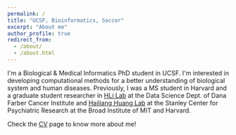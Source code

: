 ```yaml
---
permalink: /
title: "UCSF, Bioinformatics, Soccer"
excerpt: "About me"
author_profile: true
redirect_from: 
  - /about/
  - /about.html
---
```


I'm a Biological & Medical Informatics PhD student in UCSF. I'm interested in developing computational methods for a better understanding of biological system and human diseases. Previously, I was a MS student in Harvard and a graduate student researcher in [HLi Lab](https://hlilab.github.io/) at the Data Science Dept. of Dana Farber Cancer Institute and [Hailiang Huang Lab](https://huanglab.ac/) at the Stanley Center for Psychiatric Research at the Broad Institute of MIT and Harvard.

Check the [CV](https://yuz682.github.io/cv/) page to know more about me!
